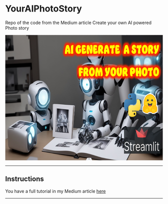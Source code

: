 # YourAIPhotoStory
Repo of the code from the Medium article Create your own AI powered Photo story

<img src="https://github.com/fabiomatricardi/YourAIPhotoStory/raw/master/mmediastory.png" height=400>


---

## Instructions
You have a full tutorial in my Medium article [here](https://medium.com/ai-advances/the-future-of-storytelling-in-old-fashion-style-pipeline-457622245c2e?sk=9fc33e3ce0996a5374ae12a222755f49)

---

